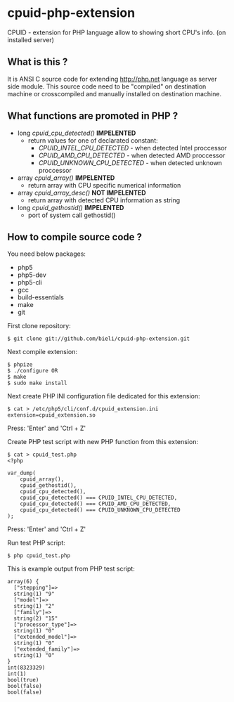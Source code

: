 cpuid-php-extension
===================

CPUID - extension for PHP language allow to showing short CPU's info. (on installed server)


What is this ?
-------------
 It is ANSI C source code for extending http://php.net language as server side module.
 This source code need to be "compiled" on destination machine or crosscompiled and manually installed on destination machine.

What functions are promoted in PHP ?
-------------
 * long *cpuid_cpu_detected()* **IMPELENTED**
   * return values for one of declarated constant:
     * *CPUID_INTEL_CPU_DETECTED* - when detected Intel proccessor
     * *CPUID_AMD_CPU_DETECTED* - when detected AMD proccessor
     * *CPUID_UNKNOWN_CPU_DETECTED* - when detected unknown proccessor
 * array *cpuid_array()* **IMPELENTED**
   * return array with CPU specific numerical information
 * array *cpuid_array_desc()* **NOT IMPELENTED**
   * return array with detected CPU information as string
 * long *cpuid_gethostid()* **IMPELENTED**
   * port of system call gethostid()

How to compile source code ?
-------------

You need below packages:
 * php5
 * php5-dev
 * php5-cli
 * gcc
 * build-essentials
 * make
 * git

First clone repository:

    $ git clone git://github.com/bieli/cpuid-php-extension.git

Next compile extension:

    $ phpize
    $ ./configure OR
    $ make
    $ sudo make install

Next create PHP INI configuration file dedicated for this extension:

    $ cat > /etc/php5/cli/conf.d/cpuid_extension.ini
    extension=cpuid_extension.so

Press: 'Enter' and 'Ctrl + Z'

Create PHP test script with new PHP function from this extension:

    $ cat > cpuid_test.php
    <?php

    var_dump(
        cpuid_array(),
        cpuid_gethostid(),
        cpuid_cpu_detected(),
        cpuid_cpu_detected() === CPUID_INTEL_CPU_DETECTED,
        cpuid_cpu_detected() === CPUID_AMD_CPU_DETECTED,
        cpuid_cpu_detected() === CPUID_UNKNOWN_CPU_DETECTED
    );

Press: 'Enter' and 'Ctrl + Z'

Run test PHP script:

    $ php cpuid_test.php

This is example output from PHP test script:

    array(6) {
      ["stepping"]=>
      string(1) "9"
      ["model"]=>
      string(1) "2"
      ["family"]=>
      string(2) "15"
      ["processor_type"]=>
      string(1) "0"
      ["extended_model"]=>
      string(1) "0"
      ["extended_family"]=>
      string(1) "0"
    }
    int(8323329)
    int(1)
    bool(true)
    bool(false)
    bool(false)
